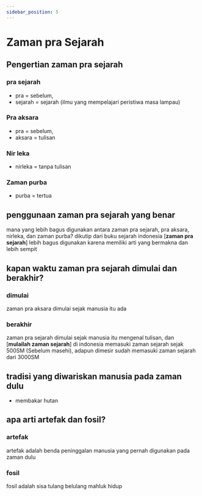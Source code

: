 ```yaml
---
sidebar_position: 5
---
```


# Zaman pra Sejarah
## Pengertian zaman pra sejarah
### pra sejarah
* pra = sebelum,
* sejarah = sejarah (ilmu yang mempelajari peristiwa masa lampau)

### Pra aksara
* pra = sebelum,
* aksara = tulisan

### Nir leka
* nirleka = tanpa tulisan

### Zaman purba
* purba = tertua

## penggunaan zaman pra sejarah yang benar
mana yang lebih bagus digunakan antara zaman pra sejarah, pra aksara, nirleka, dan zaman purba? dikutip dari buku sejarah indonesia [**zaman pra sejarah**] lebih bagus digunakan karena memiliki arti yang bermakna dan lebih sempit

## kapan waktu zaman pra sejarah dimulai dan berakhir?
### dimulai
zaman pra aksara dimulai sejak manusia itu ada

### berakhir
zaman pra sejarah dimulai sejak manusia itu mengenal tulisan, dan [**mulailah zaman sejarah**] di indonesia memasuki zaman sejarah sejak 500SM (Sebelum masehi), adapun dimesir sudah memasuki zaman sejarah dari 3000SM

## tradisi yang diwariskan manusia pada zaman dulu
* membakar hutan

## apa arti artefak dan fosil?
### artefak
artefak adalah benda peninggalan manusia yang pernah digunakan pada zaman dulu
### fosil
fosil adalah sisa tulang belulang mahluk hidup
